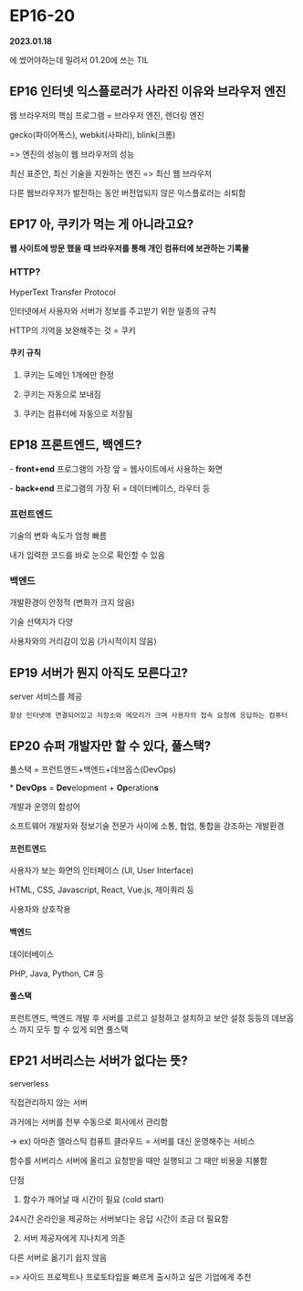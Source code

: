 # EP16-20

**2023.01.18**

에 썼어야하는데 밀려서 01.20에 쓰는 TIL

## EP16 인터넷 익스플로러가 사라진 이유와 브라우저 엔진

웹 브라우저의 핵심 프로그램 = 브라우저 엔진, 렌더링 엔진

gecko(파이어폭스), webkit(사파리), blink(크롬)

=> 엔진의 성능이 웹 브라우저의 성능

최신 표준안, 최신 기술을 지원하는 엔진 => 최신 웹 브라우저

다른 웹브라우저가 발전하는 동안 버전업되지 않은 익스플로러는 쇠퇴함

## EP17 아, 쿠키가 먹는 게 아니라고요?

**웹 사이트에 방문 했을 때 브라우저를 통해 개인 컴퓨터에 보관하는 기록물**

### HTTP?

HyperText Transfer Protocol

인터넷에서 사용자와 서버가 정보를 주고받기 위한 일종의 규칙

HTTP의 기억을 보완해주는 것 = 쿠키

#### 쿠키 규칙

1. 쿠키는 도메인 1개에만 한정

2. 쿠키는 자동으로 보내짐

3. 쿠키는 컴퓨터에 자동으로 저장됨

## EP18 프론트엔드, 백엔드?

\- **front+end** 프로그램의 가장 앞
= 웹사이트에서 사용하는 화면

\- **back+end** 프로그램의 가장 뒤
= 데이터베이스, 라우터 등

### 프런트엔드

기술의 변화 속도가 엄청 빠름

내가 입력한 코드를 바로 눈으로 확인할 수 있음

### 백엔드

개발환경이 안정적 (변화가 크지 않음)

기술 선택지가 다양

사용자와의 거리감이 있음 (가시적이지 않음)

## EP19 서버가 뭔지 아직도 모른다고?

server 서비스를 제공

`항상 인터넷에 연결되어있고 저장소와 메모리가 크며 사용자의 접속 요청에 응답하는 컴퓨터`

## EP20 슈퍼 개발자만 할 수 있다, 풀스택?

풀스택 = 프런트엔드+백엔드+데브옵스(DevOps)

\* **DevOps** = **Dev**elopment + **Op**eration**s**

개발과 운영의 합성어

소프트웨어 개발자와 정보기술 전문가 사이에 소통, 협업, 통합을 강조하는 개발환경

#### 프런트엔드

사용자가 보는 화면의 인터페이스 (UI, User Interface)

HTML, CSS, Javascript, React, Vue.js, 제이쿼리 등

사용자와 상호작용

#### 백엔드

데이터베이스

PHP, Java, Python, C# 등

#### 풀스택

프런트엔드, 백엔드 개발 후 서버를 고르고 설정하고 설치하고 보안 설정 등등의 데브옵스 까지 모두 할 수 있게 되면 풀스택

## EP21 서버리스는 서버가 없다는 뜻?

serverless

직접관리하지 않는 서버

과거에는 서버를 전부 수동으로 회사에서 관리함

-> ex) 아마존 엘라스틱 컴퓨트 클라우드 = 서버를 대신 운영해주는 서비스

함수를 서버리스 서버에 올리고 요청받을 때만 실행되고 그 때만 비용을 지불함

단점

1. 함수가 깨어날 때 시간이 필요 (cold start)

24시간 온라인을 제공하는 서버보다는 응답 시간이 조금 더 필요함

2. 서버 제공자에게 지나치게 의존

다른 서버로 옮기기 쉽지 않음

=> 사이드 프로젝트나 프로토타입을 빠르게 출시하고 싶은 기업에게 추천
